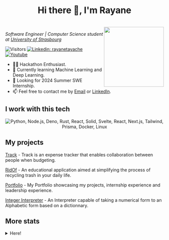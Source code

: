 <!-- ### Hi there 👋 -->
<h1 align="center">Hi there 👋, I'm Rayane</h1>
</br>
<a href="https://rayanetayache.me" target="_blank">
<img align="right" src=https://user-images.githubusercontent.com/82381064/195995334-3908b390-c506-41f4-91e3-40d6c8d868ac.png style="object-fit: cover; height: 190px; float: right">
</a>
<p>
 <em> Software Engineer | Computer Science student at <a href="https://www.unistra.fr/etudes/decouvrir-nos-formations/par-type-de-diplomes/licence/licence/cursus/ME6?cHash=a68bd2a50c4b50c72f0ed84044e7f562#data-rof-tab-cours">University of Strasbourg</a> </em>
</p>

![Visitors](https://visitor-badge.laobi.icu/badge?page_id=Rayane-T.Rayane-T)
[![Linkedin: rayanetayache](https://img.shields.io/badge/-Rayane%20Tayache-blue?style=flat&logo=Linkedin&logoColor=white&link=https://www.linkedin.com/in/rayanetayache/)](https://www.linkedin.com/in/rayanetayache/)
[![Youtube](https://img.shields.io/youtube/channel/subscribers/UCQTKc_W-IlYIC68avqMuSXA?style=social)](https://www.youtube.com/channel/UCQTKc_W-IlYIC68avqMuSXA)

- 👨‍💻 Hackathon Enthusiast.
- 🌱 Currently learning Machine Learning and Deep Learning.
- 🔎 Looking for 2024 Summer SWE Internship.
- 📫 Feel free to contact me by [Email](mailto:pro.tayacherayane@gmail.com) or [LinkedIn](https://www.linkedin.com/in/rayanetayache/).
 
 
<h2>I work with this tech</h2>
<p align="center">
 <img src="https://skillicons.dev/icons?i=python,pytorch,c,cpp,javascript,react,nodejs,expressjs,mongodb,tailwindcss,docker,linux" alt="Python, Node.js, Deno, Rust, React, Solid, Svelte, React, Next.js, Tailwind, Prisma, Docker, Linux" />
</p>

## My projects

[Track](https://github.com/Rayane-T/Track) - Track is an expense tracker that enables collaboration between people when budgeting.

[RidOf](https://github.com/Rayane-T/RidOf_UI) - An educational application aimed at simplifying the process of recycling trash in your daily life.

[Portfolio](https://www.rayanetayache.me) - My Portfolio showcasing my projects, internship experience and leadership experience.

[Integer Interpreter](https://github.com/Rayane-T/Integer-Interpreter) - An Interpreter capable of taking a numerical form to an Alphabetic form based on a dictionnary.


## More stats
<details>
<summary>
Here!
</summary>
<!--START_SECTION:waka-->

```txt
Python     7 hrs 21 mins   ██████████████████▒░░░░░░   73.54 %
Markdown   2 hrs 37 mins   ██████▓░░░░░░░░░░░░░░░░░░   26.18 %
JSON       1 min           ░░░░░░░░░░░░░░░░░░░░░░░░░   00.27 %
Other      0 secs          ░░░░░░░░░░░░░░░░░░░░░░░░░   00.02 %
```

<!--END_SECTION:waka-->
</details>
